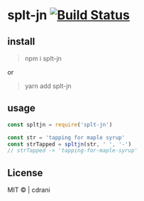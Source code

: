 # splt-jn [![Build Status](https://travis-ci.org/cdrani/splt-jn.svg?branch=master)](https://travis-ci.org/cdrani/splt-jn)

## install

> npm i splt-jn

or

> yarn add splt-jn

## usage

```js
const spltjn = require('splt-jn')

const str = 'tapping for maple syrup'
const strTapped = spltjn(str, ' ', '-')
// strTapped -> 'tapping-for-maple-syrup'
```

## License
MIT &copy; | cdrani
